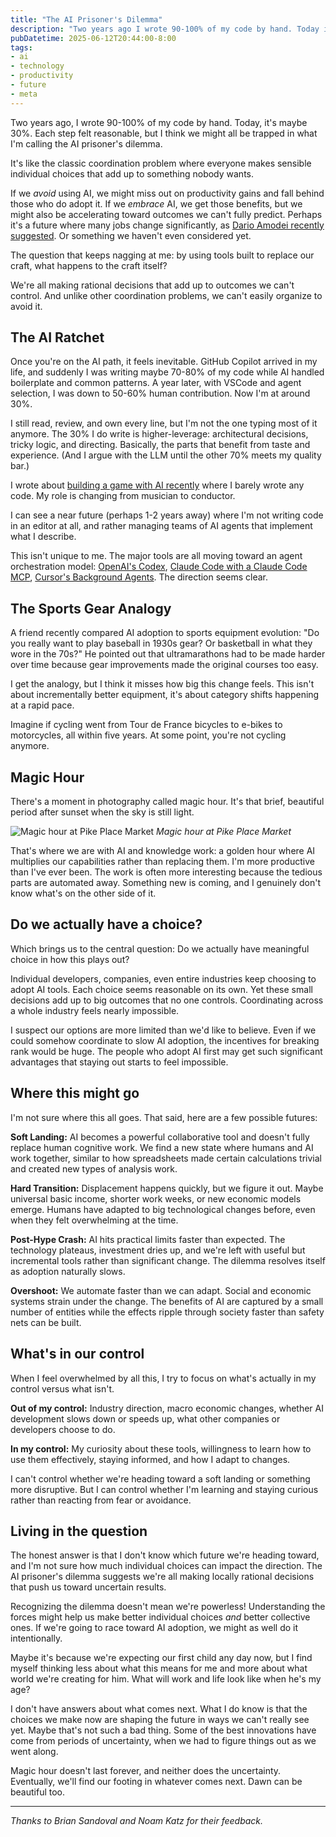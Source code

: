 ```yaml
---
title: "The AI Prisoner's Dilemma"
description: "Two years ago I wrote 90-100% of my code by hand. Today it's maybe 30%. We might all be trapped in what I'm calling the AI prisoner's dilemma."
pubDatetime: 2025-06-12T20:44:00-8:00
tags:
- ai
- technology
- productivity
- future
- meta
---
```


Two years ago, I wrote 90-100% of my code by hand. Today, it's maybe 30%. Each step felt reasonable, but I think we might all be trapped in what I'm calling the AI prisoner's dilemma.

It's like the classic coordination problem where everyone makes sensible individual choices that add up to something nobody wants.

If we _avoid_ using AI, we might miss out on productivity gains and fall behind 
those who do adopt it. If we _embrace_ AI, we get those benefits, but we might 
also be accelerating toward outcomes we can't fully predict. Perhaps it's a future 
where many jobs change significantly, as [Dario Amodei recently suggested](https://www.axios.com/2025/05/28/ai-jobs-white-collar-unemployment-anthropic).
Or something we haven't even considered yet.

The question that keeps nagging at me: by using tools built to replace our
craft, what happens to the craft itself?

We're all making rational decisions that add up to outcomes we can't control. And unlike other coordination problems, we can't easily organize to avoid it. 

## The AI Ratchet

Once you're on the AI path, it feels inevitable. GitHub Copilot arrived in my life, and suddenly I was writing maybe 70-80% of my code while AI handled boilerplate and common patterns. A year later, with VSCode and agent selection, I was down to 50-60% human contribution. Now I'm at around 30%.

I still read, review, and own every line, but I'm not the one typing most of it anymore. The 30% I do write is higher-leverage: architectural decisions, tricky logic, and directing. Basically, the parts that benefit from taste and experience. (And I argue with the LLM until the other 70% meets my quality bar.)

I wrote about [building a game with AI recently](/2025/06/04/building-game-with-ai/) where I barely wrote any code. My role is changing from musician to conductor.

I can see a near future (perhaps 1-2 years away) where I'm not writing code in an editor at all, and rather managing teams of AI agents that implement what I describe.

This isn't unique to me. The major tools are all moving toward an
agent orchestration model: [OpenAI's
Codex](https://openai.com/index/introducing-codex/), [Claude Code with a Claude
Code MCP](https://docs.anthropic.com/en/docs/claude-code/mcp), [Cursor's
Background Agents](https://docs.cursor.com/background-agent). The direction seems clear.

## The Sports Gear Analogy

A friend recently compared AI adoption to sports equipment evolution: "Do you
really want to play baseball in 1930s gear? Or basketball in what they wore in
the 70s?" He pointed out that ultramarathons had to be made harder over time
because gear improvements made the original courses too easy.

I get the analogy, but I think it misses how big this change feels. This isn't
about incrementally better equipment, it's about category shifts happening at
a rapid pace.

Imagine if cycling went from Tour de France bicycles to e-bikes to motorcycles, all within five years. At some point, you're not cycling anymore. 

## Magic Hour

There's a moment in photography called magic hour. It's that brief, beautiful period after sunset when the sky is still light.

![Magic hour at Pike Place Market](/assets/ai-prisoners/2020-06-02.jpg)
_Magic hour at Pike Place Market_

That's where we are with AI and knowledge work: a golden hour where AI multiplies our capabilities rather than replacing them. I'm more
productive than I've ever been. The work is often more interesting because the
tedious parts are automated away. Something new is coming, and I genuinely don't know
what's on the other side of it.

## Do we actually have a choice?

Which brings us to the central question: Do we actually have meaningful choice
in how this plays out?

Individual developers, companies, even entire industries keep choosing to adopt
AI tools. Each choice seems reasonable on its own. Yet these small decisions
add up to big outcomes that no one controls. Coordinating
across a whole industry feels nearly impossible. 

I suspect our options are more limited than we'd like to believe. Even if we 
could somehow coordinate to slow AI adoption, the incentives for breaking rank 
would be huge. The people who adopt AI first may get such significant advantages that 
staying out starts to feel impossible.

## Where this might go

I'm not sure where this all goes. That said, here are a few possible futures:

**Soft Landing:** AI becomes a powerful collaborative tool and doesn't fully
replace human cognitive work. We find a new state where humans and AI
work together, similar to how spreadsheets made certain calculations trivial
and created new types of analysis work.

**Hard Transition:** Displacement happens quickly, but we figure it out. Maybe
universal basic income, shorter work weeks, or new economic models emerge. 
Humans have adapted to big technological changes before, even when they felt 
overwhelming at the time.

**Post-Hype Crash:** AI hits practical limits faster than expected. The technology plateaus, investment dries up, and we're left with useful but incremental tools rather than significant change. The dilemma resolves itself as adoption naturally slows.

**Overshoot:** We automate faster than we can adapt. Social and economic systems
strain under the change. The benefits of AI are captured by a small number of
entities while the effects ripple through society faster than safety nets can
be built.

## What's in our control

When I feel overwhelmed by all this, I try to focus on what's actually in my control 
versus what isn't. 

**Out of my control:** Industry direction, macro economic changes, whether AI development 
slows down or speeds up, what other companies or developers choose to do.

**In my control:** My curiosity about these tools, willingness to learn how to use 
them effectively, staying informed, and how I adapt to changes.

I can't control whether we're heading toward a soft landing or something more disruptive. 
But I can control whether I'm learning and staying curious rather than reacting 
from fear or avoidance.

## Living in the question

The honest answer is that I don't know which future we're heading toward, and
I'm not sure how much individual choices can impact the direction. The AI
prisoner's dilemma suggests we're all making locally rational decisions that
push us toward uncertain results.

Recognizing the dilemma doesn't mean we're powerless! Understanding the forces
might help us make better individual choices _and_ better collective ones. If
we're going to race toward AI adoption, we might as well do it intentionally.

Maybe it's because we're expecting our first child any day now, but I find myself thinking less about what this means for me and more about what world we're creating for him. What will work and life look like when he's my age?

I don't have answers about what comes next. What I do know is that the choices
we make now are shaping the future in ways we can't really see yet. Maybe that's not such a bad thing.
Some of the best innovations have come from periods of uncertainty, when we had
to figure things out as we went along.

Magic hour doesn't last forever, and neither does the uncertainty. Eventually,
we'll find our footing in whatever comes next. Dawn can be beautiful too.

---

_Thanks to Brian Sandoval and Noam Katz for their feedback._